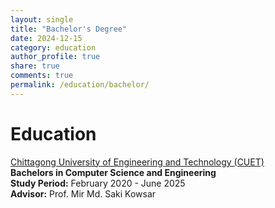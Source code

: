 ```yaml
---
layout: single
title: "Bachelor's Degree"
date: 2024-12-15
category: education
author_profile: true
share: true
comments: true
permalink: /education/bachelor/ 
---
```


# Education

[Chittagong University of Engineering and Technology (CUET)](https://www.cuet.ac.bd/)  
**Bachelors in Computer Science and Engineering**  
**Study Period:** February 2020 - June 2025  
**Advisor:** Prof. Mir Md. Saki Kowsar

